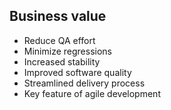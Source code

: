 ## Business value

* Reduce QA effort
* Minimize regressions
* Increased stability
* Improved software quality
* Streamlined delivery process
* Key feature of agile development
